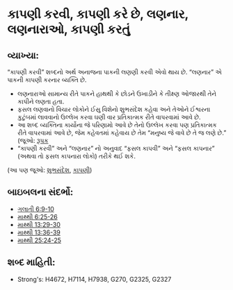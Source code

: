 # કાપણી કરવી, કાપણી કરે છે, લણનાર, લણનારાઓ, કાપણી કરતું 

## વ્યાખ્યા: 

“કાપણી કરવી” શબ્દનો અર્થ અનાજના પાકની લણણી કરવી એવો થાય છે.
“લણનાર” એ પાકની કાપણી કરનાર વ્યક્તિ છે.

* લણનારાઓ સામાન્ય રીતે પાકને હાથથી કે છોડને ઉખાડીને કે તીક્ષ્ણ ઓજારથી તેને કાપીને લણતા હતા.
* ફસલ લણવાનો વિચાર લોકોને ઈસુ વિશેનો શુભસંદેશ કહેવા અને તેઓને ઈશ્વરના કુટુંબમાં લાવવાનો ઉલ્લેખ કરવા ઘણી વાર પ્રતિકાત્મક રીતે વાપરવામાં આવે છે.
* આ શબ્દ વ્યક્તિના કાર્યોના જે પરિણામો આવે છે તેનો ઉલ્લેખ કરવા પણ પ્રતિકાત્મક રીતે વાપરવામાં આવે છે, જેમ કહેવતમાં કહેવાય છે તેમ “મનુષ્ય જે વાવે છે તે જ લણે છે.” (જૂઓ: [રૂપક](rc://gu/ta/man/translate/figs-metaphor)
* “કાપણી કરવી” અને “લણનાર” નો અનુવાદ “ફસલ કાપવી” અને “ફસલ કાપનાર” (અથવા તો ફસલ કાપનારા લોકો) તરીકે થઈ શકે.

(આ પણ જૂઓ: [શુભસંદેશ](../kt/goodnews.md), [કાપણી](../other/harvest.md))

## બાઇબલના સંદર્ભો: 

* [ગલાતી 6:9-10](rc://gu/tn/help/gal/06/09)
* [માથ્થી 6:25-26](rc://gu/tn/help/mat/06/25)
* [માથ્થી 13:29-30](rc://gu/tn/help/mat/13/29)
* [માથ્થી 13:36-39](rc://gu/tn/help/mat/13/36)
* [માથ્થી 25:24-25](rc://gu/tn/help/mat/25/24)

## શબ્દ માહિતી: 

* Strong's: H4672, H7114, H7938, G270, G2325, G2327
